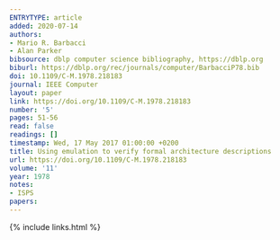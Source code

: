 ```yaml
---
ENTRYTYPE: article
added: 2020-07-14
authors:
- Mario R. Barbacci
- Alan Parker
bibsource: dblp computer science bibliography, https://dblp.org
biburl: https://dblp.org/rec/journals/computer/BarbacciP78.bib
doi: 10.1109/C-M.1978.218183
journal: IEEE Computer
layout: paper
link: https://doi.org/10.1109/C-M.1978.218183
number: '5'
pages: 51-56
read: false
readings: []
timestamp: Wed, 17 May 2017 01:00:00 +0200
title: Using emulation to verify formal architecture descriptions
url: https://doi.org/10.1109/C-M.1978.218183
volume: '11'
year: 1978
notes:
- ISPS
papers:
---
```

{% include links.html %}
